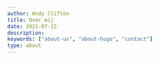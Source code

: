 ```yaml
---
author: Andy Clifton
title: Over mij
date: 2021-07-15
description:
keywords: ["about-us", "about-hugo", "contact"]
type: about
---
```



 